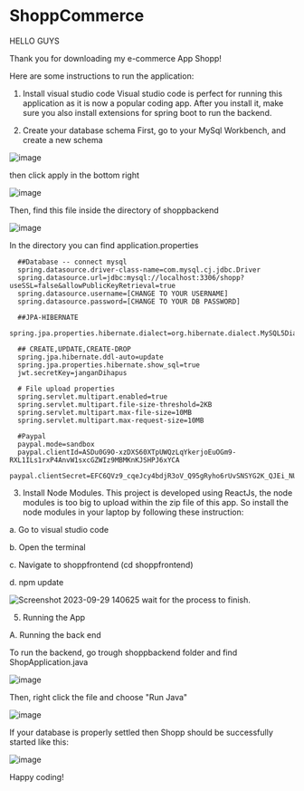 # ShoppCommerce
HELLO GUYS

Thank you for downloading my e-commerce App Shopp!

Here are some instructions to run the application:

1. Install visual studio code
Visual studio code is perfect for running this application as it is now a popular coding app.
After you install it, make sure you also install extensions for spring boot to run the backend.

2. Create your database schema 
First, go to your MySql Workbench, and create a new schema



![image](https://github.com/xernomm/ShoppCommerce/assets/137773855/b60a1220-d8de-4ff1-8214-0147bfa67b1b)

then click apply in the bottom right






![image](https://github.com/xernomm/ShoppCommerce/assets/137773855/1320f954-1d69-4124-b948-05772e3a824e)

Then, find this file inside the directory of shoppbackend







![image](https://github.com/xernomm/ShoppCommerce/assets/137773855/3d2731c0-7400-44b9-8749-8be749e645bd)





In the directory you can find application.properties



      ##Database -- connect mysql
      spring.datasource.driver-class-name=com.mysql.cj.jdbc.Driver
      spring.datasource.url=jdbc:mysql://localhost:3306/shopp?useSSL=false&allowPublicKeyRetrieval=true
      spring.datasource.username=[CHANGE TO YOUR USERNAME]
      spring.datasource.password=[CHANGE TO YOUR DB PASSWORD]
      
      ##JPA-HIBERNATE
      spring.jpa.properties.hibernate.dialect=org.hibernate.dialect.MySQL5Dialect
      
      ## CREATE,UPDATE,CREATE-DROP
      spring.jpa.hibernate.ddl-auto=update
      spring.jpa.properties.hibernate.show_sql=true
      jwt.secretKey=janganDihapus
      
      # File upload properties
      spring.servlet.multipart.enabled=true
      spring.servlet.multipart.file-size-threshold=2KB
      spring.servlet.multipart.max-file-size=10MB
      spring.servlet.multipart.max-request-size=10MB
      
      #Paypal
      paypal.mode=sandbox
      paypal.clientId=ASDu0G9O-xzDXS60XTpUWQzLqYkerjoEuOGm9-RXL1ILs1rxP4AnvW1sxcGZWIz9MBMKnKJSHPJ6xYCA
      paypal.clientSecret=EFC6QVz9_cqeJcy4bdjR3oV_Q95gRyho6rUvSNSYG2K_QJEi_NUOgneLaerDc8khkpQgDrdYw_UJjU7Y

3. Install Node Modules.
This project is developed using ReactJs, the node modules is too big to upload within the zip file of this app.
So install the node modules in your laptop by following these instruction:



 a. Go to visual studio code



 
 b. Open the terminal



 
 c. Navigate to shoppfrontend (cd shoppfrontend)




 
 d. npm update






 





![Screenshot 2023-09-29 140625](https://github.com/xernomm/ShoppCommerce/assets/137773855/e2663fe0-feae-43cd-a7f0-123fec8847a1)
wait for the process to finish.

5. Running the App





  A. Running the back end





  
To run the backend, go trough shoppbackend folder and find ShopApplication.java






![image](https://github.com/xernomm/ShoppCommerce/assets/137773855/f0d4fa1b-af53-4e03-b0de-907b3d1307b7)



Then, right click the file and choose "Run Java"









![image](https://github.com/xernomm/ShoppCommerce/assets/137773855/df404fff-24b7-489a-bba9-a831b22aba00)





If your database is properly settled then Shopp should be successfully started like this:








![image](https://github.com/xernomm/ShoppCommerce/assets/137773855/6319a2bc-4d9f-49a8-a484-95ea28f7cb13)

Happy coding!




